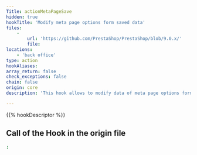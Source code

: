 ```yaml
---
Title: actionMetaPageSave
hidden: true
hookTitle: 'Modify meta page options form saved data'
files:
    -
        url: 'https://github.com/PrestaShop/PrestaShop/blob/9.0.x/'
        file: 
locations:
    - 'back office'
type: action
hookAliases: 
array_return: false
check_exceptions: false
chain: false
origin: core
description: 'This hook allows to modify data of meta page options form after it was saved'

---
```


{{% hookDescriptor %}}

## Call of the Hook in the origin file

```php
;
```
